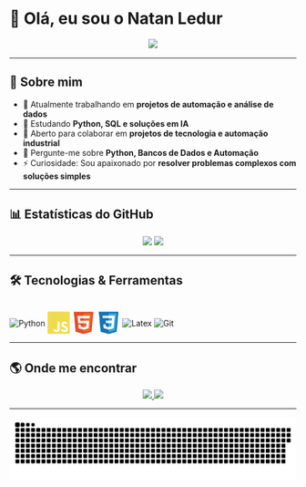 # 👋 Olá, eu sou o Natan Ledur  

<div align="center">
  <img src="https://media.giphy.com/media/hvRJCLFzcasrR4ia7z/giphy.gif" width="60px"/>
</div>

---

## 🚀 Sobre mim  
- 🔭 Atualmente trabalhando em **projetos de automação e análise de dados**  
- 🌱 Estudando **Python, SQL e soluções em IA**  
- 👯 Aberto para colaborar em **projetos de tecnologia e automação industrial**  
- 💬 Pergunte-me sobre **Python, Bancos de Dados e Automação**  
- ⚡ Curiosidade: Sou apaixonado por **resolver problemas complexos com soluções simples**  

---

## 📊 Estatísticas do GitHub  

<div align="center">
  <img height="160em" src="https://github-readme-stats.vercel.app/api?username=Natan-Ledur&show_icons=true&theme=great-gatsby&include_all_commits=true&count_private=true"/>
  <img height="160em" src="https://github-readme-stats.vercel.app/api/top-langs/?username=Natan-Ledur&layout=compact&langs_count=7&theme=great-gatsby"/>
</div>

---

## 🛠️ Tecnologias & Ferramentas  

<div style="display: inline_block"><br>
  <img align="center" alt="Python" height="40" width="40" src="https://cdn.jsdelivr.net/gh/devicons/devicon/icons/python/python-original.svg">
  <img align="center" alt="JS" height="40" width="40" src="https://raw.githubusercontent.com/devicons/devicon/master/icons/javascript/javascript-plain.svg">
  <img align="center" alt="HTML" height="40" width="40" src="https://raw.githubusercontent.com/devicons/devicon/master/icons/html5/html5-original.svg">
  <img align="center" alt="CSS" height="40" width="40" src="https://raw.githubusercontent.com/devicons/devicon/master/icons/css3/css3-original.svg">

  <img align="center" alt="Latex" height="40" width="40" src="https://img.favpng.com/12/0/14/latex-comparison-of-tex-editors-document-logo-png-favpng-DD6vXZ4pFieKWT6CLqN4YipNC.jpg" >
  <img align="center" alt="Git" height="40" width="40" src="https://cdn.jsdelivr.net/gh/devicons/devicon/icons/git/git-original.svg">
</div>

---

## 🌎 Onde me encontrar  

<div align="center"> 
  <a href="https://www.linkedin.com/in/natan-ledur-99b024163/" target="_blank">
    <img src="https://img.shields.io/badge/-LinkedIn-%230077B5?style=for-the-badge&logo=linkedin&logoColor=white"/>
  </a>
  <a href="mailto:natanledur@gmail.com">
    <img src="https://img.shields.io/badge/-Gmail-D14836?style=for-the-badge&logo=gmail&logoColor=white"/>
  </a>
</div>

---

<div align="center">
  
  ![Snake animation](https://github.com/Natan-Ledur/Natan-Ledur/blob/main/dist/snake.svg)



  
</div>
